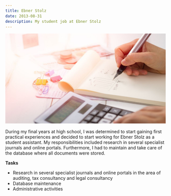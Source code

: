 ```yaml
---
title: Ebner Stolz
date: 2013-08-31
description: My student job at Ebner Stolz
---
```


![Tax](img/1200/16x9/Tax.jpg)

During my final years at high school, I was determined to start gaining first practical experiences and decided to start working for Ebner Stolz as a student assistant. My responsibilities included research in several specialist journals and online portals. Furthermore, I had to maintain and take care of the database where all documents were stored.

**Tasks**

- Research in several specialist journals and online portals in the area of auditing, tax consultancy and legal consultancy
- Database maintenance
- Administrative activities
